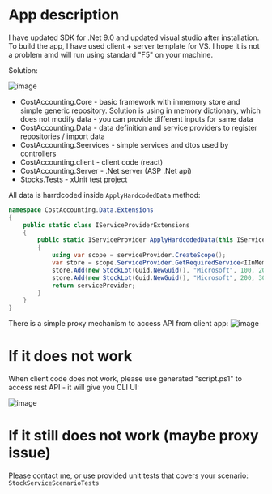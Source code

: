 # App description
I have updated SDK for .Net 9.0 and updated visual studio after installation. To build the app, I have used client + server template for VS. I hope it is not a problem amd will run using standard "F5" on your machine.

Solution:

![image](https://github.com/user-attachments/assets/6b856822-848b-456a-b924-a7d780ef505c)

* CostAccounting.Core - basic framework with inmemory store and simple generic repository. Solution is using in memory dictionary, which does not modify data - you can provide different inputs for same data
* CostAccounting.Data - data definition and service providers to register repositories / import data
* CostAccounting.Seervices - simple services and dtos used by controllers
* CostAccounting.client - client code (react)
* CostAccounting.Server - .Net server (ASP .Net api)
* Stocks.Tests - xUnit test project


All data is harrdcoded inside `ApplyHardcodedData` method:

```csharp
namespace CostAccounting.Data.Extensions
{
    public static class IServiceProviderExtensions
    {
        public static IServiceProvider ApplyHardcodedData(this IServiceProvider serviceProvider)
        {
            using var scope = serviceProvider.CreateScope();
            var store = scope.ServiceProvider.GetRequiredService<IInMemoryDataStore<StockLot, Guid>>();
            store.Add(new StockLot(Guid.NewGuid(), "Microsoft", 100, 20, new DateTime(2024, 04, 1)));
            store.Add(new StockLot(Guid.NewGuid(), "Microsoft", 200, 30, new DateTime(2024, 04, 2)));
            return serviceProvider;
        }
    }
}
```

There is a simple proxy mechanism to access API from client app:
![image](https://github.com/user-attachments/assets/e99cd4ff-1c08-4b74-a992-25cc6517dc66)

# If it does not work
When client code does not work, please use generated "script.ps1" to access rest API - it will give you CLI UI:

![image](https://github.com/user-attachments/assets/ca6ee9c9-5629-4e76-abfc-d13c894edd71)

# If it still does not work (maybe proxy issue)
Please contact me, or use provided unit tests that covers your scenario:
`StockServiceScenarioTests`
